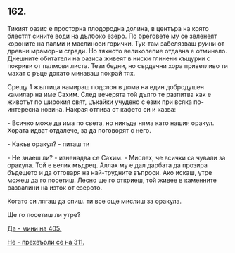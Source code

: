## 162.

Тихият оазис е просторна плодородна долина, в центъра на която
блестят сините води на дълбоко езеро. По бреговете му се зеленеят
короните на палми и маслинови горички. Тук-там забелязваш руини от
древни мраморни сгради. Но тяхното великолепие отдавна е
отминало. Днешните обитатели на оазиса живеят в ниски глинени
къщурки с покриви от палмови листа. Тези бедни, но сърдечни хора
приветливо ти махат с ръце докато минаваш покрай тях.

Срещу 1 жълтица намираш подслон в дома на един добродушен
камилар на име Сахим. След вечерята той дълго те разпитва как е
животът по широкия свят, цъкайки учудено с език при всяка по-
интересна новина. Накрая отпива от кафето си и казва:

\- Всичко може да има по света, но никъде няма като нашия оракул.
Хората идват отдалече, за да поговорят с него.

\- Какъв оракул? - питаш ти

\- Не знаеш ли? - изненадва се Сахим. - Мислех, че всички са чували
за оракула. Той е велик мъдрец. Аллах му е дал дарбата да прозира
бъдещето и да отговаря на най-трудните въпроси. Ако искаш, утре
можеш да го посетиш. Лесно ще го откриеш, той живее в каменните
развалини на изток от езерото.

Когато си лягаш да спиш. ти все още мислиш за оракула.

Ще го посетиш ли утре?

[Да - мини на 405.](./405)

[Не - прехвърли се на 311.](./311)
